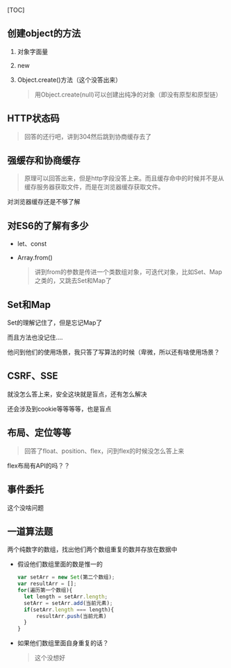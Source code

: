 [TOC]



## 创建object的方法

1. 对象字面量

2. new

3. Object.create()方法（这个没答出来）

   > 用Object.create(null)可以创建出纯净的对象（即没有原型和原型链）



## HTTP状态码

> 回答的还行吧，讲到304然后跳到协商缓存去了



## 强缓存和协商缓存

> 原理可以回答出来，但是http字段没答上来。而且缓存命中的时候并不是从缓存服务器获取文件，而是在浏览器缓存获取文件。

对浏览器缓存还是不够了解



## 对ES6的了解有多少

+ let、const 

+ Array.from()

  > 讲到from的参数是传进一个类数组对象，可迭代对象，比如Set、Map之类的，又跳去Set和Map了



## Set和Map

Set的理解记住了，但是忘记Map了

而且方法也没记住....

他问到他们的使用场景，我只答了写算法的时候（卑微，所以还有啥使用场景？



## CSRF、SSE

就没怎么答上来，安全这块就是盲点，还有怎么解决

还会涉及到cookie等等等等，也是盲点



## 布局、定位等等

> 回答了float、position、flex，问到flex的时候没怎么答上来

flex布局有API的吗？？



## 事件委托

这个没啥问题



## 一道算法题

两个纯数字的数组，找出他们两个数组重复的数并存放在数据中

+ 假设他们数组里面的数是惟一的

  ```js
  var setArr = new Set(第二个数组);
  var resultArr = [];
  for(遍历第一个数组){
  	let length = setArr.length;
  	setArr = setArr.add(当前元素);
  	if(setArr.length === length){
  		resultArr.push(当前元素)
  	}
  }
  ```

+ 如果他们数组里面自身重复的话？

  > 这个没想好























